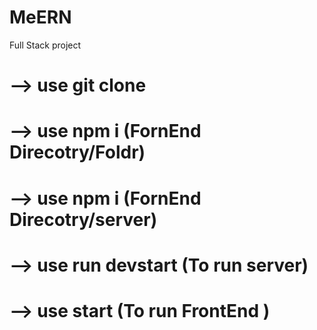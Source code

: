 # MeERN
Full Stack project
# --> use git clone
# --> use npm i (FornEnd Direcotry/Foldr)
# --> use npm i (FornEnd Direcotry/server)
# --> use run devstart (To run server)
# --> use start (To run FrontEnd )
